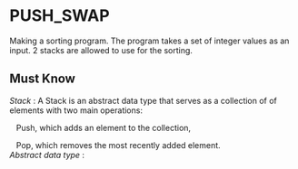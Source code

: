 # PUSH_SWAP
Making a sorting program. The program takes a set of integer values as an input. 2 stacks are allowed to use for the sorting.

## Must Know
*Stack* : A Stack is an abstract data type that serves as a collection of of elements with two main operations:

&nbsp;&nbsp;&nbsp;Push, which adds an element to the collection, 

&nbsp;&nbsp;&nbsp;Pop, which removes the most recently added element.
<br/>
*Abstract data type* : 
